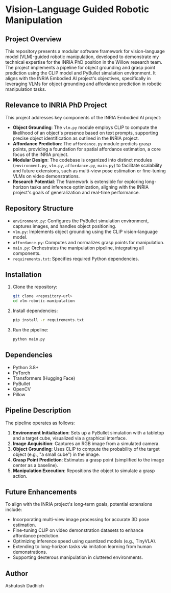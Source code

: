 # Vision-Language Guided Robotic Manipulation

## Project Overview
This repository presents a modular software framework for vision-language model (VLM)-guided robotic manipulation, developed to demonstrate my technical expertise for the INRIA PhD position in the Willow research team. The project implements a pipeline for object grounding and grasp point prediction using the CLIP model and PyBullet simulation environment. It aligns with the INRIA Embodied AI project's objectives, specifically in leveraging VLMs for object grounding and affordance prediction in robotic manipulation tasks.

## Relevance to INRIA PhD Project
This project addresses key components of the INRIA Embodied AI project:
- **Object Grounding**: The `vlm.py` module employs CLIP to compute the likelihood of an object's presence based on text prompts, supporting precise object identification as outlined in the INRIA project.
- **Affordance Prediction**: The `affordance.py` module predicts grasp points, providing a foundation for spatial affordance estimation, a core focus of the INRIA project.
- **Modular Design**: The codebase is organized into distinct modules (`environment.py`, `vlm.py`, `affordance.py`, `main.py`) to facilitate scalability and future extensions, such as multi-view pose estimation or fine-tuning VLMs on video demonstrations.
- **Research Potential**: The framework is extensible for exploring long-horizon tasks and inference optimization, aligning with the INRIA project's goals of generalization and real-time performance.

## Repository Structure
- `environment.py`: Configures the PyBullet simulation environment, captures images, and handles object positioning.
- `vlm.py`: Implements object grounding using the CLIP vision-language model.
- `affordance.py`: Computes and normalizes grasp points for manipulation.
- `main.py`: Orchestrates the manipulation pipeline, integrating all components.
- `requirements.txt`: Specifies required Python dependencies.

## Installation
1. Clone the repository:
   ```bash
   git clone <repository-url>
   cd vlm-robotic-manipulation
   ```
2. Install dependencies:
   ```bash
   pip install -r requirements.txt
   ```
3. Run the pipeline:
   ```bash
   python main.py
   ```

## Dependencies
- Python 3.8+
- PyTorch
- Transformers (Hugging Face)
- PyBullet
- OpenCV
- Pillow

## Pipeline Description
The pipeline operates as follows:
1. **Environment Initialization**: Sets up a PyBullet simulation with a tabletop and a target cube, visualized via a graphical interface.
2. **Image Acquisition**: Captures an RGB image from a simulated camera.
3. **Object Grounding**: Uses CLIP to compute the probability of the target object (e.g., "a small cube") in the image.
4. **Grasp Point Prediction**: Estimates a grasp point (simplified to the image center as a baseline).
5. **Manipulation Execution**: Repositions the object to simulate a grasp action.

## Future Enhancements
To align with the INRIA project's long-term goals, potential extensions include:
- Incorporating multi-view image processing for accurate 3D pose estimation.
- Fine-tuning CLIP on video demonstration datasets to enhance affordance prediction.
- Optimizing inference speed using quantized models (e.g., TinyVLA).
- Extending to long-horizon tasks via imitation learning from human demonstrations.
- Supporting dexterous manipulation in cluttered environments.

## Author
Ashutosh Dadhich
